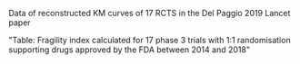 Data of reconstructed KM curves of 17 RCTS in the Del Paggio 2019 Lancet paper  

"Table: Fragility index calculated for 17 phase 3 trials with 1:1 randomisation supporting drugs approved by the FDA between 2014 and 2018"
